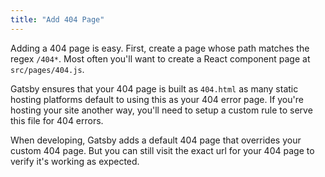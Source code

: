 ```yaml
---
title: "Add 404 Page"
---
```


Adding a 404 page is easy. First, create a page whose path matches the regex
`/404*`. Most often you'll want to create a React component page at
`src/pages/404.js`.

Gatsby ensures that your 404 page is built as `404.html` as many static hosting
platforms default to using this as your 404 error page. If you're hosting your
site another way, you'll need to setup a custom rule to serve this file for 404
errors.

When developing, Gatsby adds a default 404 page that overrides your custom 404
page. But you can still visit the exact url for your 404 page to verify it's
working as expected.
